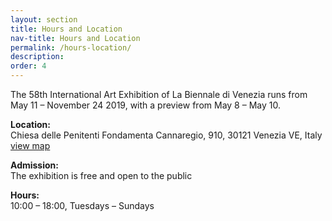 ```yaml
---
layout: section
title: Hours and Location
nav-title: Hours and Location
permalink: /hours-location/
description:
order: 4
---
```


<div class="padding-y-2 bg-base-lightest padding-105 tablet:padding-3 font-sans-sm tablet:font-sans-md display-inline-block radius-sm">
  <p>The 58th International Art Exhibition of La Biennale di Venezia runs from May 11 – November 24 2019, with a preview from May 8 – May 10.</p>

  <p><strong>Location:</strong><br/>Chiesa delle Penitenti Fondamenta Cannaregio, 910, 30121 Venezia VE, Italy <a class="padding-x-1 text-no-underline" href="https://www.google.com/maps/place/Chiesa+di+Santa+Maria+delle+Penitenti/@45.4466971,12.3191778,15z/data=!4m5!3m4!1s0x0:0x437fff37a25c9ba4!8m2!3d45.4466971!4d12.3191778?shorturl=1"><span class="hover:border-bottom-2px">view map</span> <i class="fas fa-map-marked-alt"></i></a></p>

  <p><strong>Admission:</strong><br/>The exhibition is free and open to the public</p>

  <p><strong>Hours:</strong><br/>10:00 – 18:00, Tuesdays – Sundays</p>

</div>
